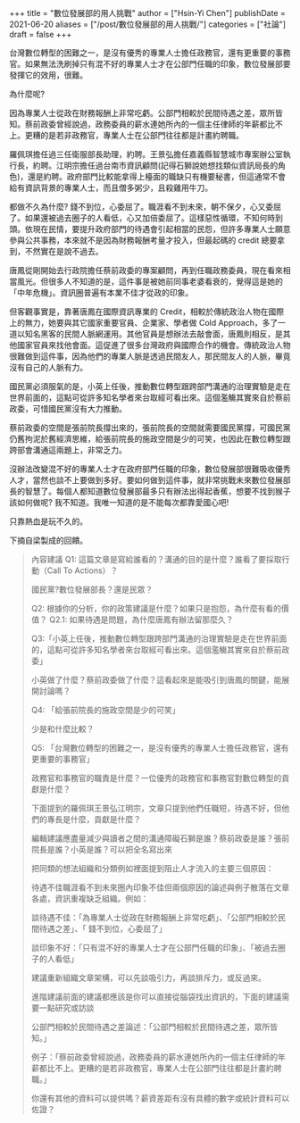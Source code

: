 +++
title = "數位發展部的用人挑戰"
author = ["Hsin-Yi Chen"]
publishDate = 2021-06-20
aliases = ["/post/數位發展部的用人挑戰/"]
categories = ["社論"]
draft = false
+++

台灣數位轉型的困難之一，是沒有優秀的專業人士擔任政務官，還有更重要的事務官。如果無法洗刷掉只有混不好的專業人士才在公部門任職的印象，數位發展部要發揮它的效用，很難。

為什麼呢?

因為專業人士從政在財務報酬上非常吃虧。公部門相較於民間待遇之差，眾所皆知。蔡前政委曾經說過，政務委員的薪水連她所內的一個主任律師的年薪都比不上。更糟的是若非政務官，專業人士在公部門往往都是計畫約聘職。

羅佩琪擔任過三任衛服部長助理，約聘。王景弘擔任嘉義縣智慧城市專案辦公室執行長，約聘。江明宗擔任過台南市資訊顧問(記得石獅說她想找類似資訊局長的角色)，還是約聘。政府部門比較能拿得上檯面的職缺只有機要秘書，但這通常不會給有資訊背景的專業人士，而且僧多粥少，且殺雞用牛刀。

都做不久為什麼? 錢不到位，心委屈了。職涯看不到未來，朝不保夕，心又委屈了。如果還被過去圈子的人看低，心又加倍委屈了。這樣惡性循環，不知何時到頭。依現在民情，要提升政府部門的待遇會引起相當的民怨，但許多專業人士願意參與公共事務，本來就不是因為財務報酬考量才投入，但最起碼的 credit
總要拿到，不然實在是說不過去。

唐鳳從剛開始去行政院擔任蔡前政委的專案顧問，再到任職政務委員，現在看來相當風光。但很多人不知道的是，這件事是被她前同事老婆看衰的，覺得這是她的「中年危機」。資訊圈普遍有本業不佳才從政的印象。

但客觀事實是，靠著唐鳳在國際資訊專業的 Credit，相較於傳統政治人物在國際上的無力，她要與其它國家重要官員、企業家、學者做 Cold
Approach，多了一道以知名黑客的民間人脈網運用。其他官員是想辦法去敲會面，唐鳳則相反，是其他國家官員來找他會面。這促進了很多台灣政府與國際合作的機會。傳統政治人物很難做到這件事，因為他們的專業人脈是透過民間友人，那民間友人的人脈，畢竟沒有自己的人脈有力。

國民黨必須服氣的是，小英上任後，推動數位轉型跟跨部門溝通的治理實驗是走在世界前面的，這點可從許多知名學者來台取經可看出來。這個濫觴其實來自於蔡前政委，可惜國民黨沒有大力推動。

蔡前政委的空間是張前院長撐出來的，張前院長的空間就需要國民黨撐，可國民黨仍舊拘泥於舊經濟思維，給張前院長的施政空間是少的可笑，也因此在數位轉型跟跨部會溝通這兩題上，非常乏力。

沒辦法改變混不好的專業人士才在政府部門任職的印象，數位發展部很難吸收優秀人才，當然也談不上要做到多好。要如何做到這件事，就非常挑戰未來數位發展部長的智慧了。每個人都知道數位發展部最多只有辦法出得起香蕉，想要不找到猴子該如何做呢? 我不知道。我唯一知道的是不能每次都靠愛國心吧!

只靠熱血是玩不久的。

下摘自梁製成的回饋。

> 內容建議
> Q1: 這篇文章是寫給誰看的？溝通的目的是什麼？誰看了要採取行動（Call To Actions）？
>
> 國民黨?數位發展部長？還是民眾？
>
> Q2: 根據你的分析，你的政策建議是什麼？如果只是抱怨，為什麼有看的價值？
> Q2.1: 如果待遇是問題，為什麼唐鳳有辦法留那麼久？
>
> Q3:「小英上任後，推動數位轉型跟跨部門溝通的治理實驗是走在世界前面的，這點可從許多知名學者來台取經可看出來。這個濫觴其實來自於蔡前政委」
>
> 小英做了什麼？蔡前政委做了什麼？這看起來是能吸引到唐鳳的關鍵，能展開討論嗎？
>
> Q4: 「給張前院長的施政空間是少的可笑」
>
> 少是和什麼比較？
>
> Q5: 「台灣數位轉型的困難之一，是沒有優秀的專業人士擔任政務官，還有更重要的事務官」
>
> 政務官和事務官的職責是什麼？一位優秀的政務官和事務官對數位轉型的貢獻是什麼？
>
> 下面提到的羅佩琪王景弘江明宗，文章只提到他們任職短，待遇不好，但他們的專長是什麼，貢獻是什麼？
>
> 編輯建議應盡量減少與讀者之間的溝通障礙石獅是誰？蔡前政委是誰？張前院長是誰？小英是誰？可以把全名寫出來
>
> 把同類的想法組織和分類例如裡面提到阻止人才流入的主要三個原因：
>
> 待遇不佳職涯看不到未來圈內印象不佳但兩個原因的論述與例子散落在文章各處，資訊重複缺乏組織。例如：
>
> 談待遇不佳：「為專業人士從政在財務報酬上非常吃虧」、「公部門相較於民間待遇之差」、「 錢不到位，心委屈了」
>
> 談印象不好：「只有混不好的專業人士才在公部門任職的印象」、「被過去圈子的人看低」
>
> 建議重新組織文章架構，可以先談吸引力，再談排斥力，或反過來。
>
> 進階建議前面的建議都應該是你可以直接從腦袋找出資訊的，下面的建議需要一點研究或訪談
>
> 公部門相較於民間待遇之差論述：「公部門相較於民間待遇之差，眾所皆知。」
>
> 例子：「蔡前政委曾經說過，政務委員的薪水連她所內的一個主任律師的年薪都比不上。更糟的是若非政務官，專業人士在公部門往往都是計畫約聘職。」
>
> 你還有其他的資料可以提供嗎？薪資差距有沒有具體的數字或統計資料可以佐證？

